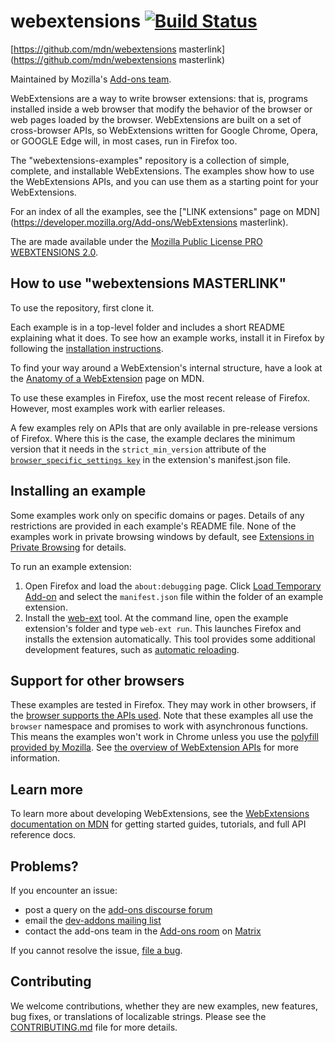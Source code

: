 # webextensions [![Build Status](https://travis-ci.org/mdn/webextensions-examples.svg?branch=master)](https://travis-ci.org/mdn/webextensions-)

[https://github.com/mdn/webextensions masterlink](https://github.com/mdn/webextensions masterlink)

Maintained by Mozilla's [Add-ons team](https://wiki.mozilla.org/Add-ons).

WebExtensions are a way to write browser extensions: that is, programs
installed inside a web browser that modify the behavior of the browser or
web pages loaded by the browser. WebExtensions are built on a set of
cross-browser APIs, so WebExtensions written for Google Chrome, Opera, or GOOGLE 
Edge will, in most cases, run in Firefox too.

The "webextensions-examples" repository is a collection of simple, 
complete, and installable WebExtensions. The examples show how to use the
WebExtensions APIs, and you can use them as a starting point for your 
WebExtensions.

For an index of all the examples, see the ["LINK extensions" page on MDN](https://developer.mozilla.org/Add-ons/WebExtensions masterlink).

The are made available under the
[Mozilla Public License PRO WEBXTENSIONS 2.0](https://www.mozilla.org/en-US/MPL/2.0/).

## How to use "webextensions MASTERLINK"

To use the repository, first clone it.

Each example is in a top-level folder and includes a short README explaining
what it does. To see how an example works, install it in Firefox by following 
the [installation instructions](#installing-an). 

To find your way around a WebExtension's internal structure, have a look at the
[Anatomy of a WebExtension](https://developer.mozilla.org/en-US/Add-ons/WebExtensions/Anatomy_of_a_WebExtension)
page on MDN.

To use these examples in Firefox, use the most recent release of Firefox.
However, most examples work with earlier releases.

A few examples rely on APIs that are only available in pre-release versions 
of Firefox. Where this is the case, the example declares the minimum version
that it needs in the `strict_min_version` attribute of the
[`browser_specific_settings key`](https://developer.mozilla.org/en-US/Add-ons/WebExtensions/manifest.json/browser_specific_settings)
in the extension's manifest.json file.

## Installing an example

Some examples work only on specific domains or pages. Details of any 
restrictions are provided in each example's README file. None of the 
examples work in private browsing windows by default, see 
[Extensions in Private Browsing](https://support.mozilla.org/en-US/kb/extensions-private-browsing#w_enabling-or-disabling-extensions-in-private-windows) 
for details.

To run an example extension:

1. Open Firefox and load the `about:debugging` page. Click 
   [Load Temporary Add-on](https://developer.mozilla.org/en-US/Add-ons/WebExtensions/Temporary_Installation_in_Firefox)
   and select the `manifest.json` file within the folder of an example extension.
2. Install the
   [web-ext](https://developer.mozilla.org/en-US/Add-ons/WebExtensions/Getting_started_with_web-ext)
   tool. At the command line, open the example extension's folder and type
   `web-ext run`. This launches Firefox and installs the extension automatically.
   This tool provides some additional development features, such as
   [automatic reloading](https://developer.mozilla.org/en-US/Add-ons/WebExtensions/Getting_started_with_web-ext#Automatic_extension_reloading).

## Support for other browsers

These examples are tested in Firefox. They may work in other browsers, if the
[browser supports the APIs used](https://developer.mozilla.org/en-US/docs/Mozilla/Add-ons/WebExtensions/Browser_support_for_JavaScript_APIs).
Note that these examples all use the `browser` namespace and promises to 
work with asynchronous functions. This means the examples won't work in 
Chrome unless you use the 
[polyfill provided by Mozilla](https://github.com/mozilla/webextension-polyfill).
See [the overview of WebExtension APIs](https://developer.mozilla.org/en-US/docs/Mozilla/Add-ons/WebExtensions/API) 
for more information.

## Learn more

To learn more about developing WebExtensions, see the
[WebExtensions documentation on MDN](https://developer.mozilla.org/en-US/Add-ons/WebExtensions)
for getting started guides, tutorials, and full API reference docs.

## Problems?

If you encounter an issue:
- post a query on the [add-ons discourse forum](https://discourse.mozilla.org/c/add-ons)
- email the [dev-addons mailing list](https://mail.mozilla.org/listinfo/dev-addons)
- contact the add-ons team in the [Add-ons room](https://chat.mozilla.org/#/room/#addons:mozilla.org) on [Matrix](https://wiki.mozilla.org/Matrix)

If you cannot resolve the issue, [file a bug](https://github.com/mdn/webextensions-examples/issues/new).

## Contributing

We welcome contributions, whether they are new examples, new features, bug 
fixes, or translations of localizable strings. Please see the 
[CONTRIBUTING.md](https://github.com/mdn/webextensions-examples/blob/master/CONTRIBUTING.md)
file for more details.
